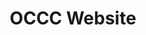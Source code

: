 ---
title: OCCC Website
project-link: https://www.occiviccoders.com/
project-image: ./assets/images/OCCC-web-project-img.png
description: Design a website for the group to highlight projects, solicit ideas, and bring together those who want to be involved in civic projects from a coding perspective. Check out the Slack channel to see the progress of our website and give us feedback as we develop it.
looking-for: Project Manager, Front End Develper (Jekyll + GitHub Pages)
links:
  - name: GitHub
    url: 'https://github.com/occiviccoders/occiviccoders.github.io'
  - name: Slack
    url: 'https://occiviccoders.slack.com/archives/CSUEBM8UR'
status: Open
---